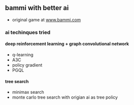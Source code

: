 ## bammi with better ai
* original game at www.bammi.com
### ai techinques tried
#### deep reinforcement learning + graph convolutional network
* q-learning
* A3C
* policy gradient
* PGQL
#### tree search
* minimax search
* monte carlo tree search with origian ai as tree policy
